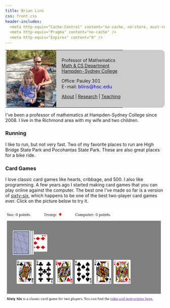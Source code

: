 ```yaml
---
title: Brian Lins
css: front.css
header-includes:
  <meta http-equiv="Cache-Control" content="no-cache, no-store, must-revalidate" />
  <meta http-equiv="Pragma" content="no-cache" />
  <meta http-equiv="Expires" content="0" />
---
```


<div style="background-color:#ccc; border: 0px solid black; border-radius: 12px">
<table>
<tr>
<td>
<img src="MeFall2017c.jpg" width=163 style="display:block; margin:-3px; border: 0px solid black;"></img>
</td>
<td>

Professor of Mathematics \
[Math & CS Department](http://www.hsc.edu/academics/mathematics-and-computer-science) \
[Hampden-Sydney College](https://www.hsc.edu)

Office: Pauley 301 \
E-mail: <a href='mailto:'><img src="address.png"  style="vertical-align:bottom"/></a>

[About](about.html) | [Research](research.html) | [Teaching](index.html) 

</td>
</tr>
</table>
</div>

I've been a professor of mathematics at Hampden-Sydney College since 2008. I live in the Richmond area with my wife and two children.

### Running

I like to run, but not very fast. Two of my favorite places to run are High Bridge State Park and Pocohantas State Park. These are also great places for a bike ride.

### Card Games

I love classic card games like hearts, cribbage, and 500. I also like programming. A few years ago I started making card games that you can play online against the computer. The best one I've made so far is a version of [sixty-six](https://www.pagat.com/marriage/66.html), which happens to be one of the best two-player card games ever. Click on the picture below to try it.

<center>
<a href="http://bclins.github.io/Sixty-six/"><img src="Sixtysix.png" width=520 /></a>
</center>


<br>
<br>
<br>
<br>
<br>
<br>
<br>
<br>
<br>
<br>
